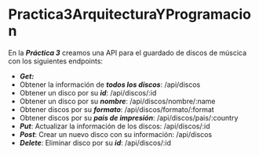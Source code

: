 # Practica3ArquitecturaYProgramacion
En  la ***Práctica 3*** creamos una API para el guardado de discos de múscica con los siguientes endpoints:
- ***Get:***
- Obtener la información de ***todos los discos***: /api/discos
- Obtener un disco por su ***id***: /api/discos/:id
- Obtener un disco por su ***nombre***: /api/discos/nombre/:name
- Obtener discos por su ***formato***: /api/discos/formato/:format
- Obtener discos por su ***pais de impresión***: /api/discos/pais/:country
- ***Put***: Actualizar la información de los discos: /api/discos/:id
- ***Post***: Crear un nuevo disco con su información: /api/discos
- ***Delete***: Eliminar disco por su ***id***: /api/discos/:id
